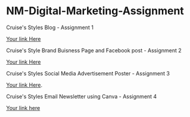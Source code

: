 # NM-Digital-Marketing-Assignment
Cruise's Styles Blog - Assignment 1

[Your link Here](https://cruisestyles.blogspot.com/2023/10/cruises-styles.html)

Cruise's Style Brand Buisness Page and Facebook post - Assignment 2

[Your link Here](https://www.facebook.com/profile.php?id=100068629599344)

Cruise's Styles Social Media Advertisement Poster - Assignment 3

[Your link Here](https://www.facebook.com/100068629599344/posts/pfbid0wuA5bQSY1TUgo2fDy43RKvSim9maWTqcYdQN1hj8qq5U4mhdEdDRehPCWKrf26gEl/?app=fbl).

Cruise's Styles Email Newsletter using Canva - Assignment 4

[Your link here](https://drive.google.com/file/d/1z2KyqiLBKcyJUW6Wh7vAXG--Mlhf9122/view)
